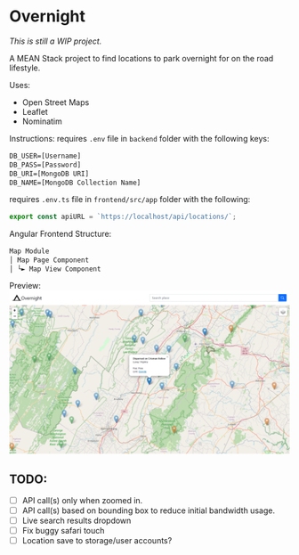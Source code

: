 # Overnight
*This is still a WIP project.*

A MEAN Stack project to find locations to park overnight for on the road lifestyle.

Uses:
* Open Street Maps
* Leaflet
* Nominatim

Instructions:
requires `.env` file in `backend` folder with the following keys:
```
DB_USER=[Username]
DB_PASS=[Password]
DB_URI=[MongoDB URI]
DB_NAME=[MongoDB Collection Name]
```

requires `.env.ts` file in `frontend/src/app` folder with the following:
```typescript
export const apiURL = `https://localhost/api/locations/`;
```

Angular Frontend Structure:
```
Map Module
│ Map Page Component
│ └► Map View Component
```

Preview:
![Image](https://github.com/weiw11/Overnight/blob/main/.GITHUB/images/overnight_sample.png?raw=true)

## TODO:
- [ ] API call(s) only when zoomed in.
- [ ] API call(s) based on bounding box to reduce initial bandwidth usage.
- [ ] Live search results dropdown
- [ ] Fix buggy safari touch
- [ ] Location save to storage/user accounts?
